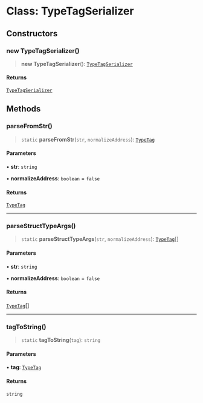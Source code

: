 # Class: TypeTagSerializer

## Constructors

### new TypeTagSerializer()

> **new TypeTagSerializer**(): [`TypeTagSerializer`](TypeTagSerializer.md)

#### Returns

[`TypeTagSerializer`](TypeTagSerializer.md)

## Methods

### parseFromStr()

> `static` **parseFromStr**(`str`, `normalizeAddress`): [`TypeTag`](../type-aliases/TypeTag.md)

#### Parameters

• **str**: `string`

• **normalizeAddress**: `boolean` = `false`

#### Returns

[`TypeTag`](../type-aliases/TypeTag.md)

***

### parseStructTypeArgs()

> `static` **parseStructTypeArgs**(`str`, `normalizeAddress`): [`TypeTag`](../type-aliases/TypeTag.md)[]

#### Parameters

• **str**: `string`

• **normalizeAddress**: `boolean` = `false`

#### Returns

[`TypeTag`](../type-aliases/TypeTag.md)[]

***

### tagToString()

> `static` **tagToString**(`tag`): `string`

#### Parameters

• **tag**: [`TypeTag`](../type-aliases/TypeTag.md)

#### Returns

`string`
